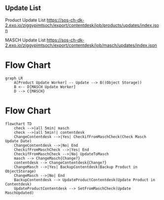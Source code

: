


## Update List

Product Update List
https://sos-ch-dk-2.exo.io/ziggypimtsoch/export/contentdesk/job/products/updates/index.json

MASCH Update List
https://sos-ch-dk-2.exo.io/ziggypimtsoch/export/contentdesk/job/masch/updates/index.json


# Flow Chart

```mermaid
graph LR
    A[Product Update Worker] -- Update --> B((Object Storage))
    B <-- D[MASCH Update Worker]
    D --> C{MASCH}
```

# Flow Chart

```mermaid
flowchart TD
    check -->|all 5min| masch
    check -->|all 5min!| contentdesk
    ChangeContentdesk -->|Yes| CheckifFromMaschCheck(Check Masch Update Date)
    ChangeContentdesk -->|No| End
    CheckifFromMaschCheck -->|Yes| End
    CheckifFromMaschCheck -->|No| UpdateToMasch
    masch --> ChangeMasch{Change?}
    contentdesk --> ChangeContentdesk{Change?}
    ChangeMasch -->|Yes| BackupContentdesk(Backup Product in ObjectStorage)
    ChangeMasch -->|No| End
    BackupContentdesk --> UpdateProductContentdesk(Update Product in Contentdesk)
    UpdateProductContentdesk --> SetFromMaschCheck(Update MaschUpdated)
```